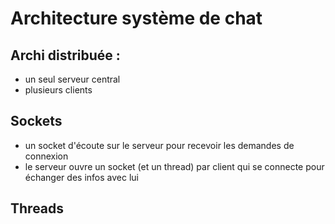 # Architecture système de chat

## Archi distribuée :

- un seul serveur central
- plusieurs clients

## Sockets

- un socket d'écoute sur le serveur pour recevoir les demandes de connexion
- le serveur ouvre un socket (et un thread) par client qui se connecte pour échanger des infos avec lui

## Threads

